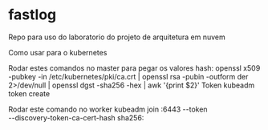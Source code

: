 # fastlog
Repo para uso do laboratorio do projeto de arquitetura em nuvem

Como usar para o kubernetes

Rodar estes comandos no master para pegar os valores
hash:
openssl x509 -pubkey -in /etc/kubernetes/pki/ca.crt | openssl rsa -pubin -outform der 2>/dev/null | openssl dgst -sha256 -hex | awk '{print $2}'
Token
kubeadm token create

Rodar este comando no worker
      kubeadm join <ip-masternode>:6443 --token <token> \
	    --discovery-token-ca-cert-hash sha256:<tokenhash> 
